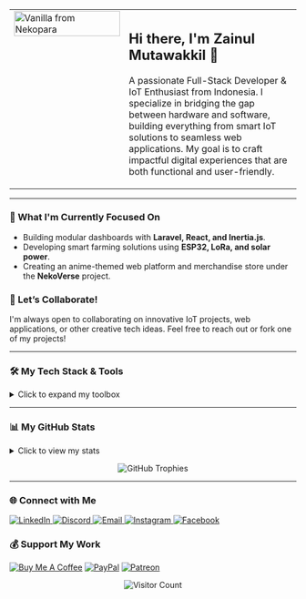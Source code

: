<table border="0" cellpadding="0" cellspacing="0">
  <tr>
    <td width="40%" valign="top">
      <img src="https://media.tenor.com/11x91_d97oAAAAAC/vanilla-neko-para.gif" alt="Vanilla from Nekopara" width="100%"/>
    </td>
    <td width="60%" valign="top">
      <h2>Hi there, I'm Zainul Mutawakkil 👋</h2>
      <p>A passionate Full-Stack Developer & IoT Enthusiast from Indonesia. I specialize in bridging the gap between hardware and software, building everything from smart IoT solutions to seamless web applications. My goal is to craft impactful digital experiences that are both functional and user-friendly.</p>
    </td>
  </tr>
</table>

---

### 🚀 What I'm Currently Focused On
-   Building modular dashboards with **Laravel, React, and Inertia.js**.
-   Developing smart farming solutions using **ESP32, LoRa, and solar power**.
-   Creating an anime-themed web platform and merchandise store under the **NekoVerse** project.

### 🌱 Let’s Collaborate!
I'm always open to collaborating on innovative IoT projects, web applications, or other creative tech ideas. Feel free to reach out or fork one of my projects!

---

### 🛠️ My Tech Stack & Tools
<details>
  <summary>Click to expand my toolbox</summary>
  
  <h4>Frontend</h4>
  <p>
    <img src="https://img.shields.io/badge/react-%2320232a.svg?style=for-the-badge&logo=react&logoColor=%2361DAFB" alt="React" />
    <img src="https://img.shields.io/badge/Next-black?style=for-the-badge&logo=next.js&logoColor=white" alt="Next JS" />
    <img src="https://img.shields.io/badge/vue.js-%2335495e.svg?style=for-the-badge&logo=vuedotjs&logoColor=%234FC08D" alt="Vue.js" />
    <img src="https://img.shields.io/badge/sveltekit-%23ff3e00.svg?style=for-the-badge&logo=svelte&logoColor=white" alt="SvelteKit" />
    <img src="https://img.shields.io/badge/astro-%232C2052.svg?style=for-the-badge&logo=astro&logoColor=white" alt="Astro" />
    <img src="https://img.shields.io/badge/vite-%23646CFF.svg?style=for-the-badge&logo=vite&logoColor=white" alt="Vite" />
    <img src="https://img.shields.io/badge/Inertia.js-9557ea?style=for-the-badge&logo=Inertia.js&logoColor=white" alt="Inertia.js" />
    <img src="https://img.shields.io/badge/tailwindcss-%2338B2AC.svg?style=for-the-badge&logo=tailwind-css&logoColor=white" alt="TailwindCSS" />
  </p>
  
  <h4>Backend & Languages</h4>
  <p>
    <img src="https://img.shields.io/badge/laravel-%23FF2D20.svg?style=for-the-badge&logo=laravel&logoColor=white" alt="Laravel" />
    <img src="https://img.shields.io/badge/django-%23092E20.svg?style=for-the-badge&logo=django&logoColor=white" alt="Django" />
    <img src="https://img.shields.io/badge/node.js-6DA55F?style=for-the-badge&logo=node.js&logoColor=white" alt="NodeJS" />
    <img src="https://img.shields.io/badge/javascript-%23323330.svg?style=for-the-badge&logo=javascript&logoColor=%23F7DF1E" alt="JavaScript" />
    <img src="https://img.shields.io/badge/typescript-%23007ACC.svg?style=for-the-badge&logo=typescript&logoColor=white" alt="TypeScript" />
    <img src="https://img.shields.io/badge/python-3670A0?style=for-the-badge&logo=python&logoColor=ffdd54" alt="Python" />
    <img src="https://img.shields.io/badge/c++-%2300599C.svg?style=for-the-badge&logo=c%2B%2B&logoColor=white" alt="C++" />
    <img src="https://img.shields.io/badge/rust-%23000000.svg?style=for-the-badge&logo=rust&logoColor=white" alt="Rust" />
  </p>
  
  <h4>Databases</h4>
  <p>
    <img src="https://img.shields.io/badge/mysql-4479A1.svg?style=for-the-badge&logo=mysql&logoColor=white" alt="MySQL" />
    <img src="https://img.shields.io/badge/postgres-%23316192.svg?style=for-the-badge&logo=postgresql&logoColor=white" alt="PostgreSQL" />
    <img src="https://img.shields.io/badge/MariaDB-003545?style=for-the-badge&logo=mariadb&logoColor=white" alt="MariaDB" />
    <img src="https://img.shields.io/badge/MongoDB-%234ea94b.svg?style=for-the-badge&logo=mongodb&logoColor=white" alt="MongoDB" />
  </p>
  
  <h4>IoT & Embedded Systems</h4>
  <p>
    <img src="https://img.shields.io/badge/-Arduino-00979D?style=for-the-badge&logo=Arduino&logoColor=white" alt="Arduino" />
    <img src="https://img.shields.io/badge/ESP32-E7352C?style=for-the-badge&logo=espressif&logoColor=white" alt="ESP32" />
    <img src="https://img.shields.io/badge/-Raspberry_Pi-C51A4A?style=for-the-badge&logo=Raspberry-Pi" alt="Raspberry Pi" />
    <img src="https://img.shields.io/badge/Blynk-2CD97B?style=for-the-badge&logo=blynk&logoColor=white" alt="Blynk" />
  </p>
  
  <h4>DevOps, Cloud & Servers</h4>
  <p>
    <img src="https://img.shields.io/badge/docker-%230db7ed.svg?style=for-the-badge&logo=docker&logoColor=white" alt="Docker" />
    <img src="https://img.shields.io/badge/nginx-%23009639.svg?style=for-the-badge&logo=nginx&logoColor=white" alt="Nginx" />
    <img src="https://img.shields.io/badge/Cloudflare-F38020?style=for-the-badge&logo=Cloudflare&logoColor=white" alt="Cloudflare" />
    <img src="https://img.shields.io/badge/DigitalOcean-%230167ff.svg?style=for-the-badge&logo=digitalOcean&logoColor=white" alt="DigitalOcean" />
    <img src="https://img.shields.io/badge/Vercel-000000?style=for-the-badge&logo=vercel&logoColor=white" alt="Vercel" />
    <img src="https://img.shields.io/badge/git-%23F05033.svg?style=for-the-badge&logo=git&logoColor=white" alt="Git" />
    <img src="https://img.shields.io/badge/github%20actions-%232671E5.svg?style=for-the-badge&logo=githubactions&logoColor=white" alt="GitHub Actions" />
  </p>

  <h4>Design & Software</h4>
  <p>
    <img src="https://img.shields.io/badge/figma-%23F24E1E.svg?style=for-the-badge&logo=figma&logoColor=white" alt="Figma" />
    <img src="https://img.shields.io/badge/adobe%20photoshop-%2331A8FF.svg?style=for-the-badge&logo=adobe%20photoshop&logoColor=white" alt="Photoshop" />
    <img src="https://img.shields.io/badge/adobe%20illustrator-%23FF9A00.svg?style=for-the-badge&logo=adobe%20illustrator&logoColor=white" alt="Illustrator" />
    <img src="https://img.shields.io/badge/blender-%23F5792A.svg?style=for-the-badge&logo=blender&logoColor=white" alt="Blender" />
  </p>
</details>

---

### 📊 My GitHub Stats
<details>
  <summary>Click to view my stats</summary>
  <p align="center">
    <img src="https://github-readme-stats.vercel.app/api?username=Zeinkunn&theme=dracula&hide_border=true&include_all_commits=true&count_private=true" alt="GitHub Stats" />
    <img src="https://nirzak-streak-stats.vercel.app/?user=Zeinkunn&theme=dracula&hide_border=true" alt="Streak Stats" />
    <img src="https://github-readme-stats.vercel.app/api/top-langs/?username=Zeinkunn&theme=dracula&hide_border=true&include_all_commits=true&count_private=true&layout=compact" alt="Top Languages" />
  </p>
</details>

<p align="center">
  <img src="https://github-profile-trophy.vercel.app/?username=Zeinkunn&theme=radical&no-frame=false&no-bg=true&margin-w=4" alt="GitHub Trophies" />
</p>

---

### 🌐 Connect with Me
<p align="left">
  <a href="https://linkedin.com/in/Zainul-Mutawakkil" target="_blank">
    <img src="https://img.shields.io/badge/LinkedIn-%230077B5.svg?style=for-the-badge&logo=linkedin&logoColor=white" alt="LinkedIn" />
  </a>
  <a href="https://discord.gg/yume_kunn" target="_blank">
    <img src="https://img.shields.io/badge/Discord-%237289DA.svg?style=for-the-badge&logo=discord&logoColor=white" alt="Discord" />
  </a>
  <a href="mailto:elind.zainul@gmail.com">
    <img src="https://img.shields.io/badge/Email-D14836?style=for-the-badge&logo=gmail&logoColor=white" alt="Email" />
  </a>
  <a href="https://instagram.com/zeinn_kun" target="_blank">
    <img src="https://img.shields.io/badge/Instagram-%23E4405F.svg?style=for-the-badge&logo=Instagram&logoColor=white" alt="Instagram" />
  </a>
  <a href="https://facebook.com/Zeinkunnn" target="_blank">
      <img src="https://img.shields.io/badge/Facebook-%231877F2.svg?style=for-the-badge&logo=Facebook&logoColor=white" alt="Facebook" />
  </a>
</p>

### 💰 Support My Work
<p align="left">
  <a href="https://buymeacoffee.com/zeinkunn" target="_blank"><img src="https://img.shields.io/badge/Buy%20Me%20a%20Coffee-ffdd00?style=for-the-badge&logo=buy-me-a-coffee&logoColor=black" alt="Buy Me A Coffee"></a>
  <a href="https://paypal.me/zeinkunn" target="_blank"><img src="https://img.shields.io/badge/PayPal-00457C?style=for-the-badge&logo=paypal&logoColor=white" alt="PayPal"></a>
  <a href="https://patreon.com/zeinkunn" target="_blank"><img src="https://img.shields.io/badge/Patreon-F96854?style=for-the-badge&logo=patreon&logoColor=white" alt="Patreon"></a>
</p>

<p align="center">
  <img src="https://visitcount.itsvg.in/api?id=Zeinkunn&icon=0&color=0" alt="Visitor Count" />
</p>
